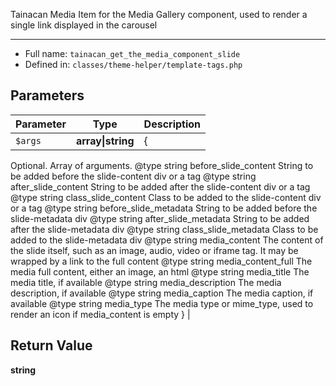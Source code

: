 
Tainacan Media Item for the Media Gallery component, used to render a single link displayed in the carousel

***

* Full name: `tainacan_get_the_media_component_slide`
* Defined in: `classes/theme-helper/template-tags.php`

## Parameters

| Parameter | Type              | Description                                                                                                                                                                                                                                                                                                                                                                                                                                                                                                                                                                                                                                                                                                                                                                                                                                                                                                                                                                                                                                                                                                                                                                                                                                                                                   |
|-----------|-------------------|-----------------------------------------------------------------------------------------------------------------------------------------------------------------------------------------------------------------------------------------------------------------------------------------------------------------------------------------------------------------------------------------------------------------------------------------------------------------------------------------------------------------------------------------------------------------------------------------------------------------------------------------------------------------------------------------------------------------------------------------------------------------------------------------------------------------------------------------------------------------------------------------------------------------------------------------------------------------------------------------------------------------------------------------------------------------------------------------------------------------------------------------------------------------------------------------------------------------------------------------------------------------------------------------------|
| `$args`   | **array\|string** | {
  Optional. Array of arguments.
    @type string      before_slide_content    String to be added before the slide-content div or a tag
    @type string      after_slide_content     String to be added after the slide-content div or a tag
    @type string      class_slide_content     Class to be added to the slide-content div or a tag
    @type string      before_slide_metadata   String to be added before the slide-metadata div
    @type string      after_slide_metadata    String to be added after the slide-metadata div
    @type string      class_slide_metadata    Class to be added to the slide-metadata div
    @type string      media_content           The content of the slide itself, such as an image, audio, video or iframe tag. It may be wrapped by a link to the full content
    @type string      media_content_full      The media full content, either an image, an html
    @type string      media_title             The media title, if available
    @type string      media_description       The media description, if available
    @type string      media_caption           The media caption, if available
    @type string      media_type              The media type or mime_type, used to render an icon if media_content is empty
} |

## Return Value

**string**
